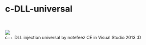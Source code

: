 # c-DLL-universal
<br>
<br>
<img src="https://github.com/fythatthepce/Android_feez/blob/master/pictures/visual-studio-2013-logo_65da02ed-5fd9-4f65-8afc-b664980d0408"/>
<br>
c++ DLL injection universal by notefeez CE in Visual Studio 2013 :D
